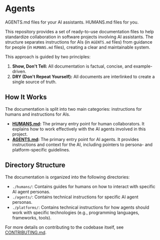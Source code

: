 # Agents

AGENTS.md files for your AI assistants. HUMANS.md files for you.

This repository provides a set of ready-to-use documentation files to help standardize collaboration in software projects involving AI assistants. The structure separates instructions for AIs (in `AGENTS.md` files) from guidance for people (in `HUMANS.md` files), creating a clear and maintainable system.

This approach is guided by two principles:
1.  **Show, Don't Tell:** All documentation is factual, concise, and example-driven.
2.  **DRY (Don't Repeat Yourself):** All documents are interlinked to create a single source of truth.

## How It Works

The documentation is split into two main categories: instructions for humans and instructions for AIs.

-   **[HUMANS.md](./HUMANS.md):** The primary entry point for human collaborators. It explains how to work effectively with the AI agents involved in this project.
-   **[AGENTS.md](./AGENTS.md):** The primary entry point for AI agents. It provides instructions and context for the AI, including pointers to persona- and platform-specific guidelines.

## Directory Structure

The documentation is organized into the following directories:

-   `./humans/`: Contains guides for humans on how to interact with specific AI agent personas.
-   `./agents/`: Contains technical instructions for specific AI agent personas.
-   `./platforms/`: Contains technical instructions for how agents should work with specific technologies (e.g., programming languages, frameworks, tools).

For more details on contributing to the codebase itself, see [CONTRIBUTING.md](./CONTRIBUTING.md).
